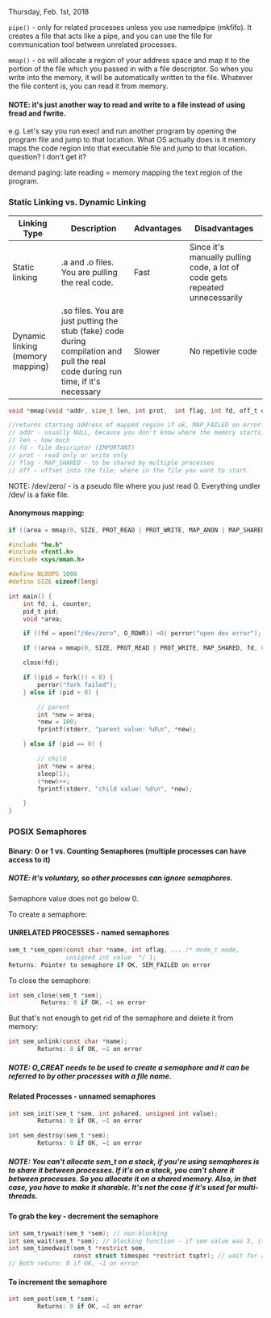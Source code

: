 Thursday, Feb. 1st, 2018

<code>pipe()</code> - only for related processes unless you use namedpipe (mkfifo). It creates a file that acts like a pipe, and you can use the file for communication tool between unrelated processes. 

<code>mmap()</code> - os will allocate a region of your address space and map it to the portion of the file which you passed in with a file descriptor. So when you write into the memory, it will be automatically written to the file. Whatever the file content is, you can read it from memory. 

#### NOTE: it's just another way to read and write to a file instead of using fread and fwrite.

e.g. Let's say you run execl and run another program by opening the program file and jump to that location. What OS actually does is it memory maps the code region into that executable file and jump to that location. question? I don't get it?

demand paging: late reading = memory mapping the text region of the program.


### Static Linking vs. Dynamic Linking

Linking Type|Description|Advantages|Disadvantages
---|---|---|---
Static linking|.a and .o files. You are pulling the real code.|Fast|Since it's manually pulling code, a lot of code gets repeated unnecessarily
Dynamic linking (memory mapping)|.so files. You are just putting the stub (fake) code during compilation and pull the real code during run time, if it's necessary|Slower|No repetivie code

```c
void *mmap(void *addr, size_t len, int prot,  int flag, int fd, off_t off);

//returns starting address of mapped region if ok, MAP_FAILED on error.
// addr - usually NULL, because you don't know where the memory starts. OS has no obligations to listen to your reqeusted addr.
// len - how much
// fd - file descriptor (IMPORTANT)
// prot - read only or write only
// flag - MAP_SHARED - to be shared by multiple processes
// off - offset into the file; where in the file you want to start.
```

NOTE: /dev/zero/ - is a pseudo file where you just read 0.  Everything undler /dev/ is a fake file. 

#### Anonymous mapping: 

```c
if ((area = mmap(0, SIZE, PROT_READ | PROT_WRITE, MAP_ANON | MAP_SHARED, -1, 0)) == MAP_FAILED)
```

```c
#include "he.h"
#include <fcntl.h>
#include <sys/mman.h>

#define NLOOPS 1000
#define SIZE sizeof(long)

int main() {
	int fd, i, counter;
	pid_t pid;
	void *area;

	if ((fd = open("/dev/zero", O_RDWR)) <0) perror("open dev error");

	if ((area = mmap(0, SIZE, PROT_READ | PROT_WRITE, MAP_SHARED, fd, 0)) == MAP_FAILED) perror("mmap error");

	close(fd);

	if ((pid = fork()) < 0) {
		perror("fork failed");
	} else if (pid > 0) {

		// parent
		int *new = area;
		*new = 100;
		fprintf(stderr, "parent value: %d\n", *new);

	} else if (pid == 0) {

		// child
		int *new = area;
		sleep(1);
		(*new)++;
		fprintf(stderr, "child value: %d\n", *new);

	}
}
```

### POSIX Semaphores

#### Binary: 0 or 1 vs. Counting Semaphores (multiple processes can have access to it)

##### NOTE: it's voluntary, so other processes can ignore semaphores. 

Semaphore value does not go below 0.

To create a semaphore:

#### UNRELATED PROCESSES - named semaphores
```c
sem_t *sem_open(const char *name, int oflag, ... /* mode_t mode,
                unsigned int value  */ );
Returns: Pointer to semaphore if OK, SEM_FAILED on error
```

To close the semaphore:
```c
int sem_close(sem_t *sem);
         Returns: 0 if OK, –1 on error
```

But that's not enough to get rid of the semaphore and delete it from memory:

```c
int sem_unlink(const char *name);
        Returns: 0 if OK, –1 on error
```
##### NOTE: O_CREAT needs to be used to create a semaphore and it can be referred to by other processes with a file name.

 
#### Related Processes - unnamed semaphores

```c
int sem_init(sem_t *sem, int pshared, unsigned int value);
        Returns: 0 if OK, –1 on error

int sem_destroy(sem_t *sem);
        Returns: 0 if OK, –1 on error
```

##### NOTE: You can't allocate sem_t on a stack, if you're using semaphores is to share it between processes. If it's on a stack, you can't share it between processes. So you allocate it on a shared memory. Also, in that case, you have to make it sharable. It's not the case if it's used for multi-threads.


#### To grab the key - decrement the semaphore
```c
int sem_trywait(sem_t *sem); // non-blocking
int sem_wait(sem_t *sem); // blocking function - if sem value was 3, it will return 2
int sem_timedwait(sem_t *restrict sem,
                  const struct timespec *restrict tsptr); // wait for a certain period of time
// Both return: 0 if OK, –1 on error
```

#### To increment the semaphore

```c
int sem_post(sem_t *sem);
        Returns: 0 if OK, –1 on error
```
